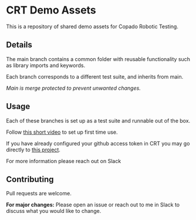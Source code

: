 # CRT Demo Assets

This is a repository of shared demo assets for Copado Robotic Testing. 


## Details
The main branch contains a common folder with reusable functionality such as library imports and keywords. 

Each branch corresponds to a different test suite, and inherits from main. 

_Main is merge protected to prevent unwanted changes._ 

## Usage
Each of these branches is set up as a test suite and runnable out of the box. 

Follow [this short video](https://drive.google.com/file/d/1WLTOacWnyJfnyIYqCwlX9SlwFD8kY1O8/view) to set up first time use. 

If you have already configured your github access token in CRT you may go directly to [this project](https://robotic.copado.com/robots/25618/dashboard).


For more information please reach out on Slack 
## Contributing

Pull requests are welcome. 

**For major changes:** Please open an issue or reach out to me in Slack to discuss what you would like to change.
